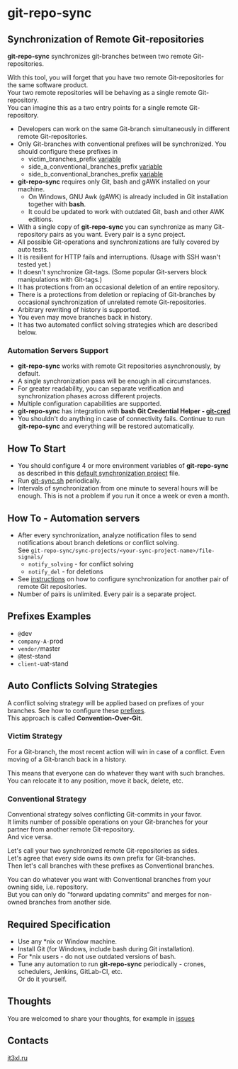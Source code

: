 # git-repo-sync

## Synchronization of Remote Git-repositories

**git-repo-sync** synchronizes git-branches between two remote Git-repositories.

With this tool, you will forget that you have two remote Git-repositories for the same software product.  
Your two remote repositories will be behaving as a single remote Git-repository.  
You can imagine this as a two entry points for a single remote Git-repository.

* Developers can work on the same Git-branch simultaneously in different remote Git-repositories.
* Only Git-branches with conventional prefixes will be synchronized. You should configure these prefixes in
  * victim_branches_prefix [variable](https://github.com/it3xl/git-repo-sync/blob/master/repo_settings/default_sync_project.sh)
  * side_a_conventional_branches_prefix [variable](https://github.com/it3xl/git-repo-sync/blob/master/repo_settings/default_sync_project.sh)
  * side_b_conventional_branches_prefix [variable](https://github.com/it3xl/git-repo-sync/blob/master/repo_settings/default_sync_project.sh)
* **git-repo-sync** requires only Git, bash and gAWK installed on your machine.
  * On Windows, GNU Awk (gAWK) is already included in Git installation together with **bash**.
  * It could be updated to work with outdated Git, bash and other AWK editions.
* With a single copy of **git-repo-sync** you can synchronize as many Git-repository pairs as you want. Every pair is a sync project.
* All possible Git-operations and synchronizations are fully covered by auto tests.
* It is resilient for HTTP fails and interruptions. (Usage with SSH wasn't tested yet.)
* It doesn't synchronize Git-tags. (Some popular Git-servers block manipulations with Git-tags.)
* It has protections from an occasional deletion of an entire repository.
* There is a protections from deletion or replacing of Git-branches by occasional synchronization of unrelated remote Git-repositories.
* Arbitrary rewriting of history is supported.
* You even may move branches back in history.
* It has two automated conflict solving strategies which are described below.

### Automation Servers Support
* **git-repo-sync** works with remote Git repositories asynchronously, by default.
* A single synchronization pass will be enough in all circumstances.
* For greater readability, you can separate verification and synchronization phases across different projects.
* Multiple configuration capabilities are supported.
* **git-repo-sync** has integration with **bash Git Credential Helper - [git-cred](https://github.com/it3xl/bash-git-credential-helper)**
* You shouldn't do anything in case of connectivity fails. Continue to run **git-repo-sync** and everything will be restored automatically.

## How To Start

* You should configure 4 or more environment variables of **git-repo-sync** as described in this [default synchronization project](https://github.com/it3xl/git-repo-sync/blob/master/repo_settings/default_sync_project.sh) file.
* Run [git-sync.sh](https://github.com/it3xl/git-repo-sync/blob/master/git-sync.sh) periodically.
* Intervals of synchronization from one minute to several hours will be enough. This is not a problem if you run it once a week or even a month.

## How To - Automation servers
* After every synchronization, analyze notification files to send notifications about branch deletions or conflict solving.  
See `git-repo-sync/sync-projects/<your-sync-project-name>/file-signals/`
  * `notify_solving` - for conflict solving
  * `notify_del` - for deletions
* See [instructions](https://github.com/it3xl/git-repo-sync/blob/master/repo_settings/default_sync_project.sh) on how to configure synchronization for another pair of remote Git repositories.
* Number of pairs is unlimited. Every pair is a separate project.

## Prefixes Examples

* `@`dev
* `company-A-`prod
* `vendor/`master
* `@`test-stand
* `client-`uat-stand

## Auto Conflicts Solving Strategies

A conflict solving strategy will be applied based on prefixes of your branches. See how to configure these [prefixes](https://github.com/it3xl/git-repo-sync/blob/master/repo_settings/default_sync_project.sh).  
This approach is called **Convention-Over-Git**.

### Victim Strategy

For a Git-branch, the most recent action will win in case of a conflict. Even moving of a Git-branch back in a history.  

This means that everyone can do whatever they want with such branches.  
You can relocate it to any position, move it back, delete, etc.

### Conventional Strategy

Conventional strategy solves conflicting Git-commits in your favor.  
It limits number of possible operations on your Git-branches for your partner from another remote Git-repository.  
And vice versa.

Let's call your two synchronized remote Git-repositories as sides.  
Let's agree that every side owns its own prefix for Git-branches.  
Then let's call branches with these prefixes as Conventional branches.  

You can do whatever you want with Conventional branches from your owning side, i.e. repository.  
But you can only do "forward updating commits" and merges for non-owned branches from another side.

## Required Specification

* Use any \*nix or Window machine.
* Install Git (for Windows, include bash during Git installation).
* For \*nix users - do not use outdated versions of bash.
* Tune any automation to run **git-repo-sync** periodically - crones, schedulers, Jenkins, GitLab-CI, etc.  
Or do it yourself.

## Thoughts

You are welcomed to share your thoughts, for example in [issues](https://github.com/it3xl/git-repo-sync/issues)

## Contacts

[it3xl.ru](http://it3xl.ru)
